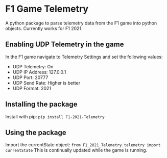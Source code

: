 # F1 Game Telemetry
A python package to parse telemetry data from the F1 game into python objects. Currently works for F1 2021.

## Enabling UDP Telemetry in the game
In the F1 game navigate to Telemetry Settings and set the following values:
  - UDP Telemetry: On
  - UDP IP Address: 127.0.0.1
  - UDP Port: 20777
  - UDP Send Rate: Higher is better
  - UDP Format: 2021
  
 ## Installing the package
 Install with pip: `pip install F1-2021-Telemetry`
 
 ## Using the package
 Import the currentState object: `from F1_2021_Telemetry.telemetry import currentState`
 This is continually updated while the game is running.
 

